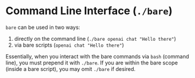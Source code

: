 # Command Line Interface (`./bare`)

`bare` can be used in two ways:

1. directly on the command line (`./bare openai chat "Hello there"`)
2. via bare scripts (`openai chat "Hello there"`)

Essentially, when you interact with the bare commands via `bash` (command line), you must prepend it with `./bare`. If you are within the bare scope (inside a bare script), you may omit `./bare` if desired.